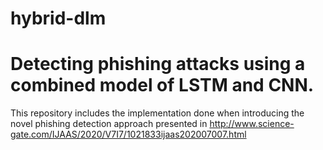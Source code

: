 # hybrid-dlm
# Detecting phishing attacks using a combined model of LSTM and CNN.
This repository includes the implementation done when introducing the novel phishing detection approach presented in http://www.science-gate.com/IJAAS/2020/V7I7/1021833ijaas202007007.html
